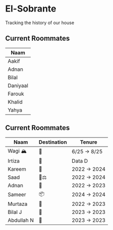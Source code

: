 # El-Sobrante
Tracking the history of our house

## Current Roommates

| Naam |
|-----------|
| Aakif     | 
| Adnan     | 
| Bilal     | 
| Daniyaal  | 
| Farouk    | 
| Khalid    | 
| Yahya     | 

## Current Roommates

| Naam | Destination | Tenure |
|-----------|-----------|-----------|
| Wagi 🏔️     | 🗽    | 6/25 → 8/25   |
| Irtiza    | 💍   | Data D    |
| Kareem     | 💍 | 2022 → 2024    |
| Saad     | 🤖⚖️    | 2022 → 2024    |
| Adnan     | 💍   | 2022 → 2023    |
| Sameer     | 📦    | 2024 → 2024    |
| Murtaza     | 💍    | 2022 → 2023    |
| Bilal J     | 🤖    | 2023 → 2023    |
| Abdullah N     | 🤖    | 2023 → 2023    |
